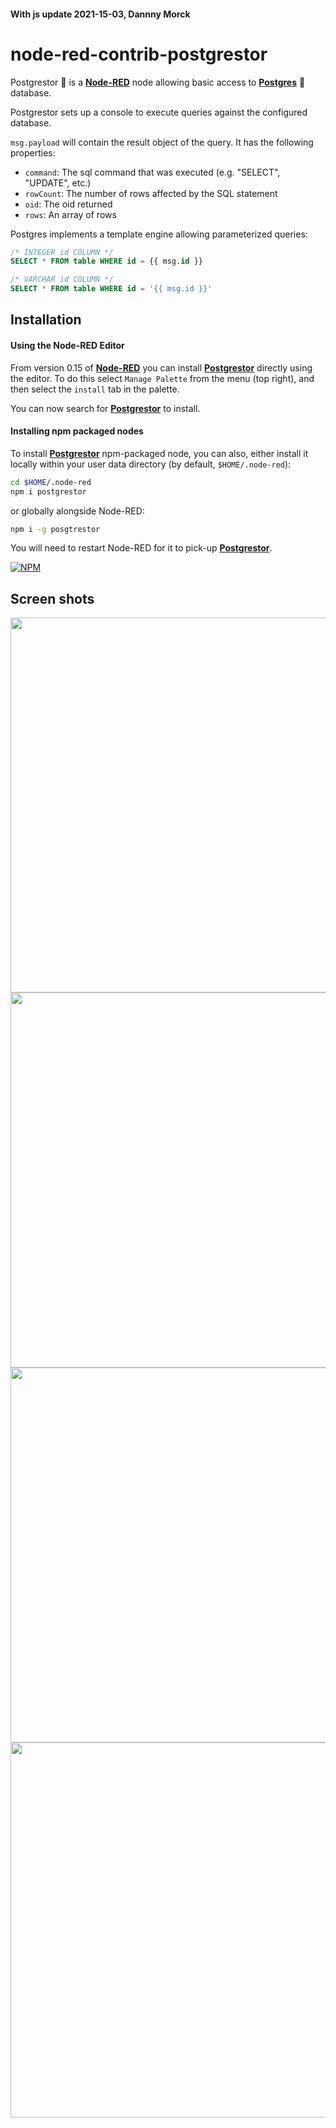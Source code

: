 #### With js update 2021-15-03, Dannny Morck


# node-red-contrib-postgrestor
Postgrestor :space_invader: is a [**Node-RED**](http://nodered.org/) node allowing basic access to [**Postgres**](https://www.postgresql.org/) :elephant: database.

Postgrestor sets up a console to execute queries against the configured database.

```msg.payload``` will contain the result object of the query. It has the following properties:
* ```command```: The sql command that was executed (e.g. "SELECT", "UPDATE", etc.)
* ```rowCount```: The number of rows affected by the SQL statement
* ```oid```: The oid returned
* ```rows```: An array of rows

Postgres implements a template engine allowing parameterized queries:
```sql
/* INTEGER id COLUMN */
SELECT * FROM table WHERE id = {{ msg.id }}

/* VARCHAR id COLUMN */
SELECT * FROM table WHERE id = '{{ msg.id }}'

```
## Installation

#### Using the Node-RED Editor
From version 0.15 of [**Node-RED**](http://nodered.org/) you can install [**Postgrestor**](https://github.com/HySoaKa/node-red-contrib-postgrestor) directly using the editor. To do this select ```Manage Palette``` from the menu (top right), and then select the ```install``` tab in the palette.

You can now search for [**Postgrestor**](https://github.com/HySoaKa/node-red-contrib-postgrestor) to install.


#### Installing npm packaged nodes
To install [**Postgrestor**](https://github.com/HySoaKa/node-red-contrib-postgrestor) npm-packaged node, you can also, either install it locally within your user data directory (by default, ```$HOME/.node-red```):
```bash
cd $HOME/.node-red
npm i postgrestor
```
or globally alongside Node-RED:
```bash
npm i -g posgtrestor
```
You will need to restart Node-RED for it to pick-up [**Postgrestor**](https://github.com/HySoaKa/node-red-contrib-postgrestor).


[![NPM](https://nodei.co/npm/postgrestor.png?downloads=true&downloadRank=true&stars=true)](https://nodei.co/npm/postgrestor/)


## Screen shots
<p align="center">
<img src="http://i.imgur.com/D03T3vH.png" width="600">
<img src="http://i.imgur.com/gXPpsxz.png" width="600">
<img src="http://i.imgur.com/WTpmbT5.png" width="600">
<img src="http://i.imgur.com/jR0Z08P.png" width="600">
</p>
